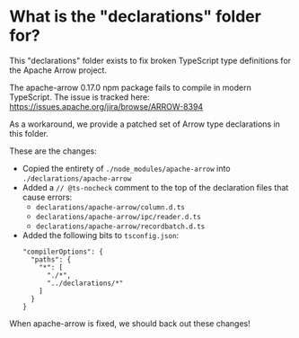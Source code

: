 # What is the "declarations" folder for?

This "declarations" folder exists to fix broken TypeScript type definitions for the Apache Arrow project.

The apache-arrow 0.17.0 npm package fails to compile in modern TypeScript. The issue is tracked here: https://issues.apache.org/jira/browse/ARROW-8394

As a workaround, we provide a patched set of Arrow type declarations in this folder.

These are the changes:

- Copied the entirety of `./node_modules/apache-arrow` into `./declarations/apache-arrow`
- Added a `// @ts-nocheck` comment to the top of the declaration files that cause errors:
  - `declarations/apache-arrow/column.d.ts`
  - `declarations/apache-arrow/ipc/reader.d.ts`
  - `declarations/apache-arrow/recordbatch.d.ts`
- Added the following bits to `tsconfig.json`:
  ```
  "compilerOptions": {
    "paths": {
      "*": [
        "./*",
        "../declarations/*"
      ]
    }
  }
  ```

When apache-arrow is fixed, we should back out these changes!
